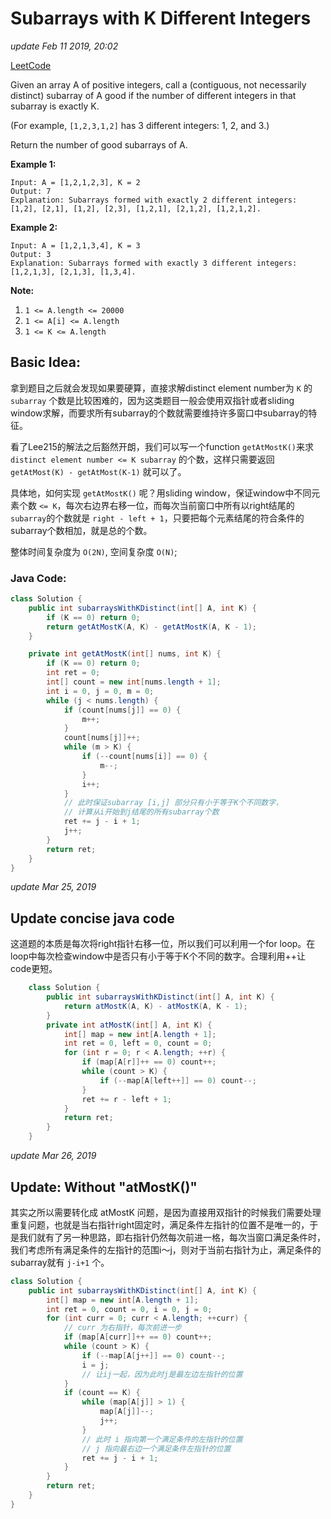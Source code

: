 # Subarrays with K Different Integers

_update Feb 11 2019, 20:02_

[LeetCode](https://leetcode.com/problems/subarrays-with-k-different-integers/)

Given an array A of positive integers, call a \(contiguous, not necessarily distinct\) subarray of A good if the number of different integers in that subarray is exactly K.

\(For example, `[1,2,3,1,2]` has 3 different integers: 1, 2, and 3.\)

Return the number of good subarrays of A.

**Example 1:**

```text
Input: A = [1,2,1,2,3], K = 2
Output: 7
Explanation: Subarrays formed with exactly 2 different integers: [1,2], [2,1], [1,2], [2,3], [1,2,1], [2,1,2], [1,2,1,2].
```

**Example 2:**

```text
Input: A = [1,2,1,3,4], K = 3
Output: 3
Explanation: Subarrays formed with exactly 3 different integers: [1,2,1,3], [2,1,3], [1,3,4].
```

**Note:**

1. `1 <= A.length <= 20000`
2. `1 <= A[i] <= A.length`
3. `1 <= K <= A.length`

## Basic Idea:

拿到题目之后就会发现如果要硬算，直接求解distinct element number为 `K` 的 `subarray` 个数是比较困难的，因为这类题目一般会使用双指针或者sliding window求解，而要求所有subarray的个数就需要维持许多窗口中subarray的特征。

看了Lee215的解法之后豁然开朗，我们可以写一个function `getAtMostK()`来求 `distinct element number <= K subarray` 的个数，这样只需要返回 `getAtMost(K) - getAtMost(K-1)` 就可以了。

具体地，如何实现 `getAtMostK()` 呢？用sliding window，保证window中不同元素个数 `<= K`，每次右边界右移一位，而每次当前窗口中所有以right结尾的`subarray`的个数就是 `right - left + 1`，只要把每个元素结尾的符合条件的subarray个数相加，就是总的个数。

整体时间复杂度为 `O(2N)`, 空间复杂度 `O(N)`;

### Java Code:

```java
class Solution {
    public int subarraysWithKDistinct(int[] A, int K) {
        if (K == 0) return 0;
        return getAtMostK(A, K) - getAtMostK(A, K - 1);
    }

    private int getAtMostK(int[] nums, int K) {
        if (K == 0) return 0;
        int ret = 0;
        int[] count = new int[nums.length + 1];
        int i = 0, j = 0, m = 0;
        while (j < nums.length) {
            if (count[nums[j]] == 0) {
                m++;
            }
            count[nums[j]]++;
            while (m > K) {
                if (--count[nums[i]] == 0) {
                    m--;
                }
                i++;
            }
            // 此时保证subarray [i,j] 部分只有小于等于K个不同数字，
            // 计算从i开始到j结尾的所有subarray个数
            ret += j - i + 1;
            j++;
        }
        return ret;
    }
}
```

_update Mar 25, 2019_

## Update concise java code

这道题的本质是每次将right指针右移一位，所以我们可以利用一个for loop。在loop中每次检查window中是否只有小于等于K个不同的数字。合理利用++让code更短。

```java
    class Solution {
        public int subarraysWithKDistinct(int[] A, int K) {
            return atMostK(A, K) - atMostK(A, K - 1);
        }
        private int atMostK(int[] A, int K) {
            int[] map = new int[A.length + 1];
            int ret = 0, left = 0, count = 0;
            for (int r = 0; r < A.length; ++r) {
                if (map[A[r]]++ == 0) count++;
                while (count > K) {
                    if (--map[A[left++]] == 0) count--;
                }
                ret += r - left + 1;
            }
            return ret;
        }
    }
```

_update Mar 26, 2019_

## Update: Without "atMostK\(\)"

其实之所以需要转化成 atMostK 问题，是因为直接用双指针的时候我们需要处理重复问题，也就是当右指针right固定时，满足条件左指针的位置不是唯一的，于是我们就有了另一种思路，即右指针仍然每次前进一格，每次当窗口满足条件时，我们考虑所有满足条件的左指针的范围i～j，则对于当前右指针为止，满足条件的subarray就有 `j-i+1` 个。

```java
class Solution {
    public int subarraysWithKDistinct(int[] A, int K) {
        int[] map = new int[A.length + 1];
        int ret = 0, count = 0, i = 0, j = 0;
        for (int curr = 0; curr < A.length; ++curr) {
            // curr 为右指针，每次前进一步
            if (map[A[curr]]++ == 0) count++;
            while (count > K) {
                if (--map[A[j++]] == 0) count--;
                i = j;
                // 让ij一起，因为此时j是最左边左指针的位置
            }
            if (count == K) {
                while (map[A[j]] > 1) {
                    map[A[j]]--;
                    j++;
                }
                // 此时 i 指向第一个满足条件的左指针的位置
                // j 指向最右边一个满足条件左指针的位置
                ret += j - i + 1;
            }
        }
        return ret;
    }
}
```

